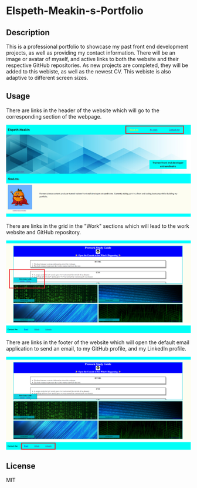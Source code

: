 # Elspeth-Meakin-s-Portfolio

## Description

This is a professional portfolio to showcase my past front end development projects, as well as providing my contact information. There will be an image or avatar of myself, and active links to both the website and their respective GitHub repositories. As new projects are completed, they will be added to this webiste, as well as the newest CV. This webiste is also adaptive to different screen sizes.

## Usage

There are links in the header of the website which will go to the corresponding section of the webpage.

<img src="starter/images/headerlinks.jpg">

There are links in the grid in the "Work" sections which will lead to the work website and GitHub repository.

<img src="starter/images/worklinks.png">

There are links in the footer of the website which will open the default email application to send an email, to my GitHub profile, and my LinkedIn profile.

<img src="starter/images/contactlinks.png">


## License

MIT
